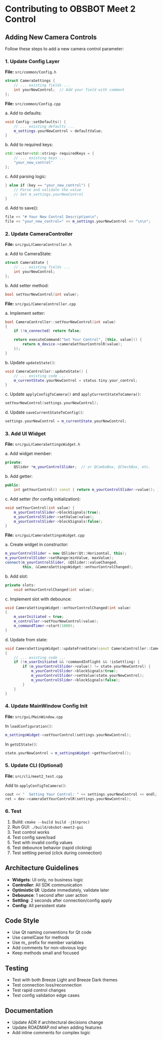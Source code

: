 # Contributing to OBSBOT Meet 2 Control

## Adding New Camera Controls

Follow these steps to add a new camera control parameter:

### 1. Update Config Layer

**File:** `src/common/Config.h`
```cpp
struct CameraSettings {
    // ... existing fields ...
    int yourNewControl;  // Add your field with comment
};
```

**File:** `src/common/Config.cpp`

a. Add to defaults:
```cpp
void Config::setDefaults() {
    // ... existing defaults ...
    m_settings.yourNewControl = defaultValue;
}
```

b. Add to required keys:
```cpp
std::vector<std::string> requiredKeys = {
    // ... existing keys ...
    "your_new_control"
};
```

c. Add parsing logic:
```cpp
} else if (key == "your_new_control") {
    // Parse and validate the value
    // Set m_settings.yourNewControl
}
```

d. Add to save():
```cpp
file << "# Your New Control Description\n";
file << "your_new_control=" << m_settings.yourNewControl << "\n\n";
```

### 2. Update CameraController

**File:** `src/gui/CameraController.h`

a. Add to CameraState:
```cpp
struct CameraState {
    // ... existing fields ...
    int yourNewControl;
};
```

b. Add setter method:
```cpp
bool setYourNewControl(int value);
```

**File:** `src/gui/CameraController.cpp`

a. Implement setter:
```cpp
bool CameraController::setYourNewControl(int value)
{
    if (!m_connected) return false;

    return executeCommand("Set Your Control", [this, value]() {
        return m_device->cameraSetYourControlR(value);
    });
}
```

b. Update `updateState()`:
```cpp
void CameraController::updateState() {
    // ... existing code ...
    m_currentState.yourNewControl = status.tiny.your_control;
}
```

c. Update `applyConfigToCamera()` and `applyCurrentStateToCamera()`:
```cpp
setYourNewControl(settings.yourNewControl);
```

d. Update `saveCurrentStateToConfig()`:
```cpp
settings.yourNewControl = m_currentState.yourNewControl;
```

### 3. Add UI Widget

**File:** `src/gui/CameraSettingsWidget.h`

a. Add widget member:
```cpp
private:
    QSlider *m_yourControlSlider;  // or QComboBox, QCheckBox, etc.
```

b. Add getter:
```cpp
public:
    int getYourControl() const { return m_yourControlSlider->value(); }
```

c. Add setter (for config initialization):
```cpp
void setYourControl(int value) {
    m_yourControlSlider->blockSignals(true);
    m_yourControlSlider->setValue(value);
    m_yourControlSlider->blockSignals(false);
}
```

**File:** `src/gui/CameraSettingsWidget.cpp`

a. Create widget in constructor:
```cpp
m_yourControlSlider = new QSlider(Qt::Horizontal, this);
m_yourControlSlider->setRange(minValue, maxValue);
connect(m_yourControlSlider, &QSlider::valueChanged,
        this, &CameraSettingsWidget::onYourControlChanged);
```

b. Add slot:
```cpp
private slots:
    void onYourControlChanged(int value);
```

c. Implement slot with debounce:
```cpp
void CameraSettingsWidget::onYourControlChanged(int value)
{
    m_userInitiated = true;
    m_controller->setYourNewControl(value);
    m_commandTimer->start(1000);
}
```

d. Update from state:
```cpp
void CameraSettingsWidget::updateFromState(const CameraController::CameraState &state)
{
    // ... existing code ...
    if (!m_userInitiated && !commandInFlight && !isSettling) {
        if (m_yourControlSlider->value() != state.yourNewControl) {
            m_yourControlSlider->blockSignals(true);
            m_yourControlSlider->setValue(state.yourNewControl);
            m_yourControlSlider->blockSignals(false);
        }
    }
}
```

### 4. Update MainWindow Config Init

**File:** `src/gui/MainWindow.cpp`

In `loadConfiguration()`:
```cpp
m_settingsWidget->setYourControl(settings.yourNewControl);
```

In `getUIState()`:
```cpp
state.yourNewControl = m_settingsWidget->getYourControl();
```

### 5. Update CLI (Optional)

**File:** `src/cli/meet2_test.cpp`

Add to `applyConfigToCamera()`:
```cpp
cout << "  Setting Your Control: " << settings.yourNewControl << endl;
ret = dev->cameraSetYourControlR(settings.yourNewControl);
```

### 6. Test

1. Build: `cmake --build build -j$(nproc)`
2. Run GUI: `./build/obsbot-meet2-gui`
3. Test control works
4. Test config save/load
5. Test with invalid config values
6. Test debounce behavior (rapid clicking)
7. Test settling period (click during connection)

## Architecture Guidelines

- **Widgets**: UI only, no business logic
- **Controller**: All SDK communication
- **Optimistic UI**: Update immediately, validate later
- **Debounce**: 1 second after user action
- **Settling**: 2 seconds after connection/config apply
- **Config**: All persistent state

## Code Style

- Use Qt naming conventions for Qt code
- Use camelCase for methods
- Use m_ prefix for member variables
- Add comments for non-obvious logic
- Keep methods small and focused

## Testing

- Test with both Breeze Light and Breeze Dark themes
- Test connection loss/reconnection
- Test rapid control changes
- Test config validation edge cases

## Documentation

- Update ADR if architectural decisions change
- Update ROADMAP.md when adding features
- Add inline comments for complex logic
